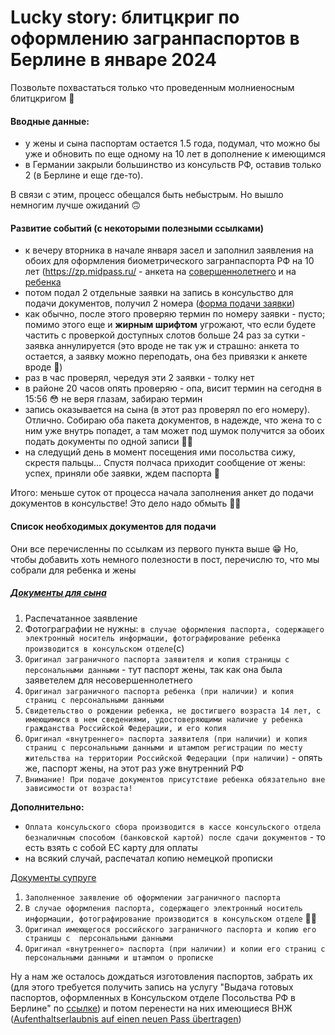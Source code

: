 # Lucky story: блитцкриг по оформлению загранпаспортов в Берлине в январе 2024

Позвольте похвастаться только что проведенным молниеносным блитцкригом 🤗

#### Вводные данные:
- у жены и сына паспортам остается 1.5 года, подумал, что можно бы уже и обновить по еще одному на 10 лет в дополнение к имеющимся
- в Германии закрыли большинство из консульств РФ, оставив только 2 (в Берлине и еще где-то).

В связи с этим, процесс обещался быть небыстрым. Но вышло немногим лучше ожиданий 🙃

#### Развитие событий (с некоторыми полезными ссылками)
- к вечеру вторника в начале января засел и заполнил заявления на обоих для оформления биометрического загранпаспорта РФ на 10 лет (https://zp.midpass.ru/ - анкета на [совершеннолетнего](https://germany.mid.ru/ru/consular/consulate-ru/passport/over18/) и на [ребенка](https://germany.mid.ru/ru/consular/consulate-ru/passport/poryadok_podachi_dokumentov_na_oformlenie_zagranichnogo_pasporta_nesovershennoletnemu_grazhdaninu_do/)
- потом подал 2 отдельные заявки на запись в консульство для подачи документов, получил 2 номера ([форма подачи заявки](https://berlin.kdmid.ru/queue/visitor.aspx?ac=BIOPASSPORT))
- как обычно, после этого проверяю термин по номеру заявки - пусто; помимо этого еще и **жирным шрифтом** угрожают, что если будете частить с проверкой доступных слотов больше 24 раз за сутки - заявка аннулируется (это вроде не так уж и страшно: анкета то остается, а заявку можно переподать, она без привязки к анкете вроде 🤔)
- раз в час проверял, чередуя эти 2 заявки - толку нет
- в районе 20 часов опять проверяю - опа, висит термин на сегодня в 15:56 😳 не веря глазам, забираю термин
- запись оказывается на сына (в этот раз проверял по его номеру). Отлично. Собираю оба пакета документов, в надежде, что жена то с ним уже внутрь попадет, а там может под шумок получится за обоих подать документы по одной записи 🤞🏻
- на следущий день в момент посещения ими посольства сижу, скрестя пальцы... Спустя полчаса приходит сообщение от жены: успех, приняли обе заявки, ждем паспорта 🎉

Итого: меньше суток от процесса начала заполнения анкет до подачи документов в консульстве!
Это дело надо обмыть 🍻😁

#### Список необходимых документов для подачи
Они все перечисленны по ссылкам из первого пункта выше 😁
Но, чтобы добавить хоть немного полезности в пост, перечислю то, что мы собрали для ребенка и жены

##### [Документы для сына](https://germany.mid.ru/ru/consular/consulate-ru/passport/poryadok_podachi_dokumentov_na_oformlenie_zagranichnogo_pasporta_nesovershennoletnemu_grazhdaninu_do)
1. Распечатанное заявление
2. Фотограграфии не нужны: `в случае оформления паспорта, содержащего электронный носитель информации, фотографирование ребенка производится в консульском отделе`(c)
3. `Оригинал заграничного паспорта заявителя и копия страницы с персональными данными` - тут паспорт жены, так как она была заяветелем для несовершеннолетнего
4. `Оригинал заграничного паспорта ребенка (при наличии) и копия страниц с персональными данными`
5. `Свидетельство о рождении ребенка, не достигшего возраста 14 лет, с имеющимися в нем сведениями, удостоверяющими наличие у ребенка гражданства Российской Федерации, и его копия`
6. `Оригинал «внутреннего» паспорта заявителя (при наличии) и копия страниц с персональными данными и штампом регистрации по месту жительства на территории Российской Федерации (при наличии)` - опять же, паспорт жены, на этот раз уже внутренний РФ
7. `Внимание! При подаче документов присутствие ребенка обязательно вне зависимости от возраста!`

**Дополнительно:**
- `Оплата консульского сбора производится в кассе консульского отдела безналичным способом (банковской картой) после сдачи документов` - то есть взять с собой ЕС карту для оплаты
- на всякий случай, распечатал копию немецкой прописки

[Документы супруге](https://germany.mid.ru/ru/consular/consulate-ru/passport/over18/)
1. `Заполненное заявление об оформлении заграничного паспорта`
2. `В случае оформления паспорта, содержащего электронный носитель информации, фотографирование производится в консульском отделе` 🙌🏻
3. `Оригинал имеющегося российского заграничного паспорта и копию его страницы с  персональными данными`
4. `Оригинал «внутреннего» паспорта (при наличии) и копии его страниц с персональными данными и штампом о прописке`

Ну а нам же осталось дождаться изготовления паспортов, забрать их (для этого требуется получить запись на услугу "Выдача готовых паспортов, оформленных в Консульском отделе Посольства РФ в Берлине" по [ссылке](https://berlin.kdmid.ru/queue/choicegroup.aspx)) и потом перенести на них имеющиеся ВНЖ ([Aufenthaltserlaubnis auf einen neuen Pass übertragen](https://service.berlin.de/dienstleistung/121874/))